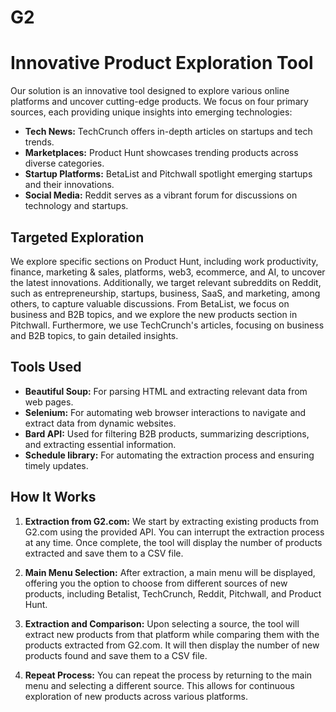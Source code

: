 # G2
# Innovative Product Exploration Tool

Our solution is an innovative tool designed to explore various online platforms and uncover cutting-edge products. We focus on four primary sources, each providing unique insights into emerging technologies:

- **Tech News:** TechCrunch offers in-depth articles on startups and tech trends.
- **Marketplaces:** Product Hunt showcases trending products across diverse categories.
- **Startup Platforms:** BetaList and Pitchwall spotlight emerging startups and their innovations.
- **Social Media:** Reddit serves as a vibrant forum for discussions on technology and startups.

## Targeted Exploration
We explore specific sections on Product Hunt, including work productivity, finance, marketing & sales, platforms, web3, ecommerce, and AI, to uncover the latest innovations. Additionally, we target relevant subreddits on Reddit, such as entrepreneurship, startups, business, SaaS, and marketing, among others, to capture valuable discussions. From BetaList, we focus on business and B2B topics, and we explore the new products section in Pitchwall. Furthermore, we use TechCrunch's articles, focusing on business and B2B topics, to gain detailed insights.

## Tools Used
- **Beautiful Soup:** For parsing HTML and extracting relevant data from web pages.
- **Selenium:** For automating web browser interactions to navigate and extract data from dynamic websites.
- **Bard API:** Used for filtering B2B products, summarizing descriptions, and extracting essential information.
- **Schedule library:** For automating the extraction process and ensuring timely updates.

## How It Works
1. **Extraction from G2.com:** We start by extracting existing products from G2.com using the provided API. You can interrupt the extraction process at any time. Once complete, the tool will display the number of products extracted and save them to a CSV file.

2. **Main Menu Selection:** After extraction, a main menu will be displayed, offering you the option to choose from different sources of new products, including Betalist, TechCrunch, Reddit, Pitchwall, and Product Hunt.

3. **Extraction and Comparison:** Upon selecting a source, the tool will extract new products from that platform while comparing them with the products extracted from G2.com. It will then display the number of new products found and save them to a CSV file.

4. **Repeat Process:** You can repeat the process by returning to the main menu and selecting a different source. This allows for continuous exploration of new products across various platforms.
